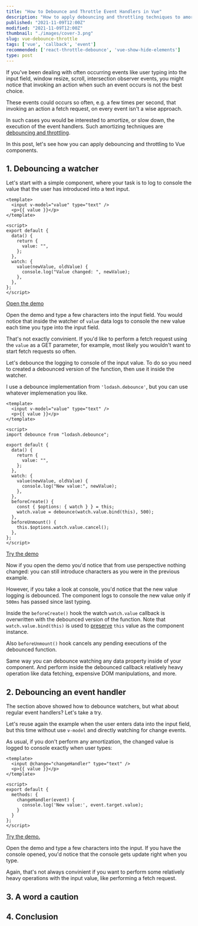 ```yaml
---
title: "How to Debounce and Throttle Event Handlers in Vue"
description: "How to apply debouncing and throttling techniques to amortize the execution of event handlers in Vue"
published: "2021-11-09T12:00Z"
modified: "2021-11-09T12:00Z"
thumbnail: "./images/cover-3.png"
slug: vue-debounce-throttle
tags: ['vue', 'callback', 'event']
recommended: ['react-throttle-debounce', 'vue-show-hide-elements']
type: post
---
```


If you've been dealing with often occurring events like user typing into the input field, window resize, scroll, intersection observer events, you might notice that invoking an action when such an event occurs is not the best choice.  

These events could occurs so often, e.g. a few times per second, that invoking an action a fetch request, on every event isn't a wise approach.  

In such cases you would be interested to amortize, or slow down, the execution of the event handlers. Such amortizing techniques are [debouncing and throttling](https://css-tricks.com/debouncing-throttling-explained-examples/).  

In this post, let's see how you can apply debouncing and throttling to Vue components.  

## 1. Debouncing a watcher

Let's start with a simple component, where your task is to log to console the value that the user has introduced into a text input.  

```vue
<template>
  <input v-model="value" type="text" />
  <p>{{ value }}</p>
</template>

<script>
export default {
  data() {
    return {
      value: "",
    };
  },
  watch: {
    value(newValue, oldValue) {
      console.log("Value changed: ", newValue);
    },
  },
};
</script>
```

[Open the demo](https://codesandbox.io/s/vue-input-szgn1?file=/src/App.vue)

Open the demo and type a few characters into the input field. You would notice that inside the watcher of `value` data logs to console the new value each time you type into the input field.  

That's not exactly convinient. If you'd like to perform a fetch request using the `value` as a GET parameter, for example, most likely you wouldn't want to start fetch requests so often.  

Let's debounce the logging to console of the input value. To do so you need to created a debounced version of the function, then use it inside the watcher. 

I use a debounce implementation from `'lodash.debounce'`, but you can use whatever implemenation you like.  

```vue
<template>
  <input v-model="value" type="text" />
  <p>{{ value }}</p>
</template>

<script>
import debounce from "lodash.debounce";

export default {
  data() {
    return {
      value: "",
    };
  },
  watch: {
    value(newValue, oldValue) {
      console.log("New value:", newValue);
    },
  },
  beforeCreate() {
    const { $options: { watch } } = this;
    watch.value = debounce(watch.value.bind(this), 500);
  },
  beforeUnmount() {
    this.$options.watch.value.cancel();
  },
};
</script>
```

[Try the demo](https://codesandbox.io/s/vue-input-debounced-4vwex?file=/src/App.vue)

Now if you open the demo you'd notice that from use perspective nothing changed: you can still introduce characters as you were
in the previous example.  

However, if you take a look at console, you'd notice that the new value logging is debounced. The component logs to console the new value only if `500ms` has passed since last typing.  

Inside the `beforeCreate()` hook the watch `watch.value` callback is overwritten with the debounced version of the function. Note that `watch.value.bind(this)` is used to [preserve](/gentle-explanation-of-this-in-javascript/#6-bound-function) `this` value as the component instance.  

Also `beforeUnmount()` hook cancels any pending executions of the debounced function.  

Same way you can debounce watching any data property inside of your component. And perform inside the debounced callback relatively heavy operation like data fetching, expensive DOM manipulations, and more.  

## 2. Debouncing an event handler

The section above showed how to debounce watchers, but what about regular event handlers? Let's take a try.  

Let's reuse again the example when the user enters data into the input field, but this time without use `v-model` and directly watching for change events.  

As usual, if you don't perform any amortization, the changed value is logged to console exactly when user types:

```vue
<template>
  <input @change="changeHandler" type="text" />
  <p>{{ value }}</p>
</template>

<script>
export default {
  methods: {
    changeHandler(event) {
      console.log('New value:', event.target.value);
    }
  }
};
</script>
```

[Try the demo.](https://codesandbox.io/s/vue-event-handler-plls4?file=/src/App.vue)

Open the demo and type a few characters into the input. If you have the console opened, you'd notice that the console gets update
right when you type.  

Again, that's not always convinient if you want to perform some relatively heavy operations with the input value, like performing a fetch request.  

## 3. A word a caution

## 4. Conclusion